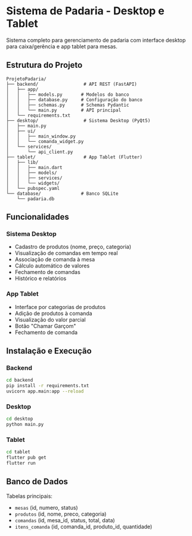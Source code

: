 # Sistema de Padaria - Desktop e Tablet

Sistema completo para gerenciamento de padaria com interface desktop para caixa/gerência e app tablet para mesas.

## Estrutura do Projeto

```
ProjetoPadaria/
├── backend/                 # API REST (FastAPI)
│   ├── app/
│   │   ├── models.py       # Modelos do banco
│   │   ├── database.py     # Configuração do banco
│   │   ├── schemas.py      # Schemas Pydantic
│   │   └── main.py         # API principal
│   └── requirements.txt
├── desktop/                 # Sistema Desktop (PyQt5)
│   ├── main.py
│   ├── ui/
│   │   ├── main_window.py
│   │   └── comanda_widget.py
│   └── services/
│       └── api_client.py
├── tablet/                  # App Tablet (Flutter)
│   ├── lib/
│   │   ├── main.dart
│   │   ├── models/
│   │   ├── services/
│   │   └── widgets/
│   └── pubspec.yaml
└── database/               # Banco SQLite
    └── padaria.db
```

## Funcionalidades

### Sistema Desktop
- Cadastro de produtos (nome, preço, categoria)
- Visualização de comandas em tempo real
- Associação de comanda à mesa
- Cálculo automático de valores
- Fechamento de comandas
- Histórico e relatórios

### App Tablet
- Interface por categorias de produtos
- Adição de produtos à comanda
- Visualização do valor parcial
- Botão "Chamar Garçom"
- Fechamento de comanda

## Instalação e Execução

### Backend
```bash
cd backend
pip install -r requirements.txt
uvicorn app.main:app --reload
```

### Desktop
```bash
cd desktop
python main.py
```

### Tablet
```bash
cd tablet
flutter pub get
flutter run
```

## Banco de Dados

Tabelas principais:
- `mesas` (id, numero, status)
- `produtos` (id, nome, preco, categoria)
- `comandas` (id, mesa_id, status, total, data)
- `itens_comanda` (id, comanda_id, produto_id, quantidade) 